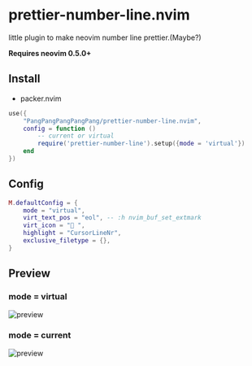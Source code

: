 # prettier-number-line.nvim
little plugin to make neovim number line prettier.(Maybe?)

**Requires neovim 0.5.0+**

## Install

* packer.nvim
```lua
use({
    "PangPangPangPangPang/prettier-number-line.nvim",
    config = function ()
        -- current or virtual
        require('prettier-number-line').setup({mode = 'virtual'})
    end
})

```

## Config
```lua
M.defaultConfig = {
	mode = "virtual",
	virt_text_pos = "eol", -- :h nvim_buf_set_extmark
	virt_icon = "﬌ ",
	highlight = "CursorLineNr",
	exclusive_filetype = {},
}

```

## Preview
### mode = virtual
![preview](https://p16.topbuzzcdn.com/origin/tos-alisg-i-0000/61b228f87fec4cc28578e1be8dcdb233)
### mode = current
![preview](https://p16.topbuzzcdn.com/origin/tos-alisg-i-0000/026e6456f44b4b1893f647bacfb94195)

